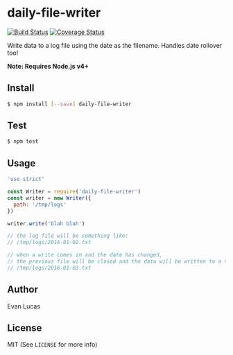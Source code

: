 # daily-file-writer

[![Build Status](https://travis-ci.org/evanlucas/daily-file-writer.svg)](https://travis-ci.org/evanlucas/daily-file-writer)
[![Coverage Status](https://coveralls.io/repos/evanlucas/daily-file-writer/badge.svg?branch=master&service=github)](https://coveralls.io/github/evanlucas/daily-file-writer?branch=master)

Write data to a log file using the date as the filename. Handles date rollover too!

**Note: Requires Node.js v4+**

## Install

```bash
$ npm install [--save] daily-file-writer
```

## Test

```bash
$ npm test
```

## Usage

```js
'use strict'

const Writer = require('daily-file-writer')
const writer = new Writer({
  path: '/tmp/logs'
})

writer.write('blah blah')

// the log file will be something like:
// /tmp/logs/2016-01-02.txt

// when a write comes in and the date has changed,
// the previous file will be closed and the data will be written to a new file
// /tmp/logs/2016-01-03.txt
```

## Author

Evan Lucas

## License

MIT (See `LICENSE` for more info)
